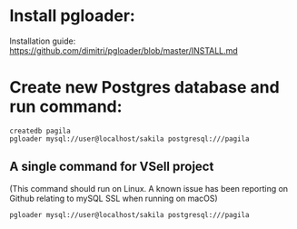 # Install pgloader:
Installation guide:
https://github.com/dimitri/pgloader/blob/master/INSTALL.md

# Create new Postgres database and run command:
```
createdb pagila  
pgloader mysql://user@localhost/sakila postgresql:///pagila 
```
## A single command for VSell project 
(This command should run on Linux. A known issue has been reporting on Github relating to mySQL SSL when running on macOS)
```
pgloader mysql://user@localhost/sakila postgresql:///pagila
``` 
